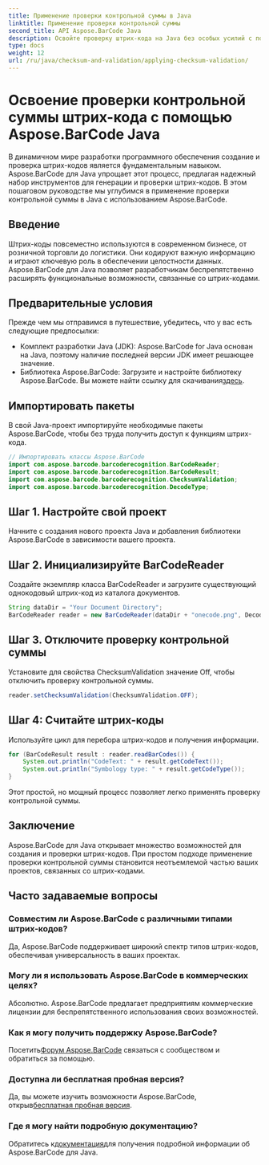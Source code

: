 ```yaml
---
title: Применение проверки контрольной суммы в Java
linktitle: Применение проверки контрольной суммы
second_title: API Aspose.BarCode Java
description: Освойте проверку штрих-кода на Java без особых усилий с помощью Aspose.BarCode. Пошаговое руководство по проверке контрольной суммы. Повысьте целостность данных вашего программного обеспечения!
type: docs
weight: 12
url: /ru/java/checksum-and-validation/applying-checksum-validation/
---
```

# Освоение проверки контрольной суммы штрих-кода с помощью Aspose.BarCode Java

В динамичном мире разработки программного обеспечения создание и проверка штрих-кодов является фундаментальным навыком. Aspose.BarCode для Java упрощает этот процесс, предлагая надежный набор инструментов для генерации и проверки штрих-кодов. В этом пошаговом руководстве мы углубимся в применение проверки контрольной суммы в Java с использованием Aspose.BarCode.

## Введение

Штрих-коды повсеместно используются в современном бизнесе, от розничной торговли до логистики. Они кодируют важную информацию и играют ключевую роль в обеспечении целостности данных. Aspose.BarCode для Java позволяет разработчикам беспрепятственно расширять функциональные возможности, связанные со штрих-кодами.

## Предварительные условия

Прежде чем мы отправимся в путешествие, убедитесь, что у вас есть следующие предпосылки:

- Комплект разработки Java (JDK): Aspose.BarCode for Java основан на Java, поэтому наличие последней версии JDK имеет решающее значение.
-  Библиотека Aspose.BarCode: Загрузите и настройте библиотеку Aspose.BarCode. Вы можете найти ссылку для скачивания[здесь](https://releases.aspose.com/barcode/java/).

## Импортировать пакеты

В свой Java-проект импортируйте необходимые пакеты Aspose.BarCode, чтобы без труда получить доступ к функциям штрих-кода.

```java
// Импортировать классы Aspose.BarCode
import com.aspose.barcode.barcoderecognition.BarCodeReader;
import com.aspose.barcode.barcoderecognition.BarCodeResult;
import com.aspose.barcode.barcoderecognition.ChecksumValidation;
import com.aspose.barcode.barcoderecognition.DecodeType;
```

## Шаг 1. Настройте свой проект

Начните с создания нового проекта Java и добавления библиотеки Aspose.BarCode в зависимости вашего проекта.

## Шаг 2. Инициализируйте BarCodeReader

Создайте экземпляр класса BarCodeReader и загрузите существующий однокодовый штрих-код из каталога документов.

```java
String dataDir = "Your Document Directory";
BarCodeReader reader = new BarCodeReader(dataDir + "onecode.png", DecodeType.ONE_CODE);
```

## Шаг 3. Отключите проверку контрольной суммы

Установите для свойства ChecksumValidation значение Off, чтобы отключить проверку контрольной суммы.

```java
reader.setChecksumValidation(ChecksumValidation.OFF);
```

## Шаг 4: Считайте штрих-коды

Используйте цикл для перебора штрих-кодов и получения информации.

```java
for (BarCodeResult result : reader.readBarCodes()) {
    System.out.println("CodeText: " + result.getCodeText());
    System.out.println("Symbology type: " + result.getCodeType());
}
```

Этот простой, но мощный процесс позволяет легко применять проверку контрольной суммы.

## Заключение

Aspose.BarCode для Java открывает множество возможностей для создания и проверки штрих-кодов. При простом подходе применение проверки контрольной суммы становится неотъемлемой частью ваших проектов, связанных со штрих-кодами.

## Часто задаваемые вопросы

### Совместим ли Aspose.BarCode с различными типами штрих-кодов?
Да, Aspose.BarCode поддерживает широкий спектр типов штрих-кодов, обеспечивая универсальность в ваших проектах.

### Могу ли я использовать Aspose.BarCode в коммерческих целях?
Абсолютно. Aspose.BarCode предлагает предприятиям коммерческие лицензии для беспрепятственного использования своих возможностей.

### Как я могу получить поддержку Aspose.BarCode?
 Посетить[Форум Aspose.BarCode](https://forum.aspose.com/c/barcode/13) связаться с сообществом и обратиться за помощью.

### Доступна ли бесплатная пробная версия?
 Да, вы можете изучить возможности Aspose.BarCode, открыв[бесплатная пробная версия](https://releases.aspose.com/).

### Где я могу найти подробную документацию?
 Обратитесь к[документация](https://reference.aspose.com/barcode/java/)для получения подробной информации об Aspose.BarCode для Java.

